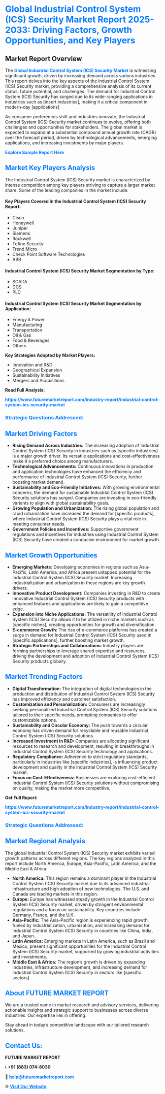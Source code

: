 <h1 style="color: #007BFF;">Global Industrial Control System (ICS) Security Market Report 2025-2033: Driving Factors, Growth Opportunities, and Key Players</h1>

<section id="overview">
<h2>Market Report Overview</h2>
<p>The <a href="https://www.futuremarketreport.com/industry-report/industrial-control-system-ics-security-market" style="color: #007BFF; text-decoration: none;"><strong>Global Industrial Control System (ICS) Security Market</strong></a> is witnessing significant growth, driven by increasing demand across various industries. This report delves into the key aspects of the Industrial Control System (ICS) Security market, providing a comprehensive analysis of its current status, future potential, and challenges. The demand for Industrial Control System (ICS) Security has surged due to its wide-ranging applications in industries such as [insert industries], making it a critical component in modern-day [applications].</p>
<p>As consumer preferences shift and industries innovate, the Industrial Control System (ICS) Security market continues to evolve, offering both challenges and opportunities for stakeholders. The global market is expected to expand at a substantial compound annual growth rate (CAGR) over the forecast period, driven by technological advancements, emerging applications, and increasing investments by major players.</p>
</section>

<section id="overview">
<p><a href="https://www.futuremarketreport.com/request-sample/reportId=43002" style="color: #007BFF; text-decoration: none;"><strong>Explore Sample Report Here</strong></a></p>
</section>

<section id="key-players">
<h2 style="color: #007BFF;">Market Key Players Analysis</h2>
<p>The Industrial Control System (ICS) Security market is characterized by intense competition among key players striving to capture a larger market share. Some of the leading companies in the market include:</p>
<h4>Key Players Covered in the Industrial Control System (ICS) Security Report:</h4>
<ul><li>Cisco</li><li>Honeywell</li><li>Juniper</li><li>Siemens</li><li>Rockwell</li><li>Tofino Security</li><li>Trend Micro</li><li>Check Point Software Technologies</li><li>ABB</li></ul>
<h4>Industrial Control System (ICS) Security Market Segmentation by Type:</h4>
<ul><li>SCADA</li><li>DCS</li><li>PLC</li></ul>

<h4>Industrial Control System (ICS) Security Market Segmentation by Application:</h4>
<ul><li>Energy &amp; Power</li><li>Manufacturing</li><li>Transportation</li><li>Oil &amp; Gas</li><li>Food &amp; Beverages</li><li>Others</li></ul>
<p><strong>Key Strategies Adopted by Market Players:</strong></p>
<ul>
<li>Innovation and R&D</li>
<li>Geographical Expansion</li>
<li>Sustainability Initiatives</li>
<li>Mergers and Acquisitions</li>
</ul>
</section>

<section>
<p><strong>Read Full Analysis: </strong></p><a href="https://www.futuremarketreport.com/industry-report/industrial-control-system-ics-security-market" style="color: #007BFF; text-decoration: none;"><strong>https://www.futuremarketreport.com/industry-report/industrial-control-system-ics-security-market</strong></a>
<h3 style="color: #007BFF;">Strategic Questions Addressed:</h3>
</section>

<section id="driving-factors">
<h2 style="color: #007BFF;">Market Driving Factors</h2>
<ul>
<li><strong>Rising Demand Across Industries:</strong> The increasing adoption of Industrial Control System (ICS) Security in industries such as [specific industries] is a major growth driver. Its versatile applications and cost-effectiveness make it a preferred choice among manufacturers.</li>
<li><strong>Technological Advancements:</strong> Continuous innovations in production and application technologies have enhanced the efficiency and performance of Industrial Control System (ICS) Security, further boosting market demand.</li>
<li><strong>Sustainability and Eco-Friendly Initiatives:</strong> With growing environmental concerns, the demand for sustainable Industrial Control System (ICS) Security solutions has surged. Companies are investing in eco-friendly variants to align with global sustainability goals.</li>
<li><strong>Growing Population and Urbanization:</strong> The rising global population and rapid urbanization have increased the demand for [specific products], where Industrial Control System (ICS) Security plays a vital role in meeting consumer needs.</li>
<li><strong>Government Policies and Incentives:</strong> Supportive government regulations and incentives for industries using Industrial Control System (ICS) Security have created a conducive environment for market growth.</li>
</ul>
</section>

<section id="growth-opportunities">
<h2 style="color: #007BFF;">Market Growth Opportunities</h2>
<ul>
<li><strong>Emerging Markets:</strong> Developing economies in regions such as Asia-Pacific, Latin America, and Africa present untapped potential for the Industrial Control System (ICS) Security market. Increasing industrialization and urbanization in these regions are key growth drivers.</li>
<li><strong>Innovative Product Development:</strong> Companies investing in R&D to create innovative Industrial Control System (ICS) Security products with enhanced features and applications are likely to gain a competitive edge.</li>
<li><strong>Expansion into Niche Applications:</strong> The versatility of Industrial Control System (ICS) Security allows it to be utilized in niche markets such as [specific niches], creating opportunities for growth and diversification.</li>
<li><strong>E-commerce Growth:</strong> The rise of e-commerce platforms has created a surge in demand for Industrial Control System (ICS) Security used in [specific applications], further boosting market growth.</li>
<li><strong>Strategic Partnerships and Collaborations:</strong> Industry players are forming partnerships to leverage shared expertise and resources, driving the development and adoption of Industrial Control System (ICS) Security products globally.</li>
</ul>
</section>

<section id="trending-factors">
<h2 style="color: #007BFF;">Market Trending Factors</h2>
<ul>
<li><strong>Digital Transformation:</strong> The integration of digital technologies in the production and distribution of Industrial Control System (ICS) Security has improved efficiency and customer satisfaction.</li>
<li><strong>Customization and Personalization:</strong> Consumers are increasingly seeking personalized Industrial Control System (ICS) Security solutions tailored to their specific needs, prompting companies to offer customizable options.</li>
<li><strong>Sustainability and Circular Economy:</strong> The push towards a circular economy has driven demand for recyclable and reusable Industrial Control System (ICS) Security solutions.</li>
<li><strong>Increased Investment in R&D:</strong> Companies are allocating significant resources to research and development, resulting in breakthroughs in Industrial Control System (ICS) Security technology and applications.</li>
<li><strong>Regulatory Compliance:</strong> Adherence to strict regulatory standards, particularly in industries like [specific industries], is influencing product development and quality in the Industrial Control System (ICS) Security market.</li>
<li><strong>Focus on Cost-Effectiveness:</strong> Businesses are exploring cost-efficient Industrial Control System (ICS) Security solutions without compromising on quality, making the market more competitive.</li>
</ul>
</section>

<section>
<p><strong>Get Full Report: </strong></p><a href="https://www.futuremarketreport.com/industry-report/industrial-control-system-ics-security-market" style="color: #007BFF; text-decoration: none;"><strong>https://www.futuremarketreport.com/industry-report/industrial-control-system-ics-security-market</strong></a>
<h3 style="color: #007BFF;">Strategic Questions Addressed:</h3>
</section>


<section id="regional-analysis">
<h2 style="color: #007BFF;">Market Regional Analysis</h2>
<p>The global Industrial Control System (ICS) Security market exhibits varied growth patterns across different regions. The key regions analyzed in this report include North America, Europe, Asia-Pacific, Latin America, and the Middle East & Africa:</p>
<ul>
<li><strong>North America:</strong> This region remains a dominant player in the Industrial Control System (ICS) Security market due to its advanced industrial infrastructure and high adoption of new technologies. The U.S. and Canada are leading markets in this region.</li>
<li><strong>Europe:</strong> Europe has witnessed steady growth in the Industrial Control System (ICS) Security market, driven by stringent environmental regulations and a focus on sustainability. Key countries include Germany, France, and the U.K.</li>
<li><strong>Asia-Pacific:</strong> The Asia-Pacific region is experiencing rapid growth, fueled by industrialization, urbanization, and increasing demand for Industrial Control System (ICS) Security in countries like China, India, and Japan.</li>
<li><strong>Latin America:</strong> Emerging markets in Latin America, such as Brazil and Mexico, present significant opportunities for the Industrial Control System (ICS) Security market, supported by growing industrial activities and investments.</li>
<li><strong>Middle East & Africa:</strong> The region’s growth is driven by expanding industries, infrastructure development, and increasing demand for Industrial Control System (ICS) Security in sectors like [specific sectors].</li>
</ul>
</section>

<footer>
<h2 style="color: #007BFF;">About FUTURE MARKET REPORT</h2>
<p>We are a trusted name in market research and advisory services, delivering actionable insights and strategic support to businesses across diverse industries. Our expertise lies in offering:</p>

<p>Stay ahead in today’s competitive landscape with our tailored research solutions.</p>

<h2 style="color: #007BFF;">Contact Us:</h2>
<p><strong>FUTURE MARKET REPORT</strong></p>
<p>📞 <strong>+91 (883) 074-8030</strong></p>
<p>📧 <strong><a href="mailto:help@futuremarketreport.com" style="color: #007BFF;">help@futuremarketreport.com</a></strong></p>
<p>🌐 <strong><a href="https://www.futuremarketreport.com/" style="color: #007BFF;">Visit Our Website</a></strong></p>
</footer>